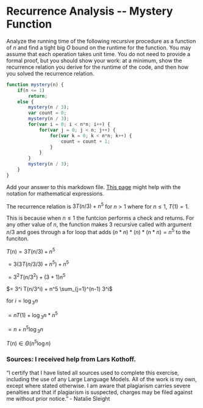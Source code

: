 # Recurrence Analysis -- Mystery Function

Analyze the running time of the following recursive procedure as a function of
$n$ and find a tight big $O$ bound on the runtime for the function. You may
assume that each operation takes unit time. You do not need to provide a formal
proof, but you should show your work: at a minimum, show the recurrence relation
you derive for the runtime of the code, and then how you solved the recurrence
relation.

```javascript
function mystery(n) {
    if(n <= 1)
        return;
    else {
        mystery(n / 3);
        var count = 0;
        mystery(n / 3);
        for(var i = 0; i < n*n; i++) {
            for(var j = 0; j < n; j++) {
                for(var k = 0; k < n*n; k++) {
                    count = count + 1;
                }
            }
        }
        mystery(n / 3);
    }
}
```


Add your answer to this markdown file. [This
page](https://docs.github.com/en/get-started/writing-on-github/working-with-advanced-formatting/writing-mathematical-expressions)
might help with the notation for mathematical expressions.


The recurrence relation is $3T(n/3) + n^5$ for $n > 1$ where for $n ≤ 1$, $T(1) = 1$.

This is because when $n ≤ 1$ the funtcion performs a check and returns. For any other value of $n$, the function makes 3 recursive called with argument $n/3$ and goes through 
a for loop that adds $(n* n) * (n) * (n*n) = n^5$ to the funciton.

$T(n) = 3T(n/3) + n^5$

$= 3(3T(n/3/3) + n^5) + n^5$

$= 3^2 T(n/3^2) + (3+1)n^5$
    
$= 3^i T(n/3^i) + n^5 \sum_{j=1}^(n-1) 3^i$
    
for $i = \log{_3}{n}$
    
$= nT(1) + \log{_3}{n} * n^5$
    
$= n + n^5 \log{_3}{n}$

$T(n) ∈ Θ(n^5 \log{n})$


### Sources: I received help from Lars Kothoff.

“I certify that I have listed all sources used to complete this exercise, including the use of any Large Language Models. All of the work is my own, except where stated otherwise. I am aware that plagiarism carries severe penalties and that if plagiarism is suspected, charges may be filed against me without prior notice.” - Natalie Sleight 

